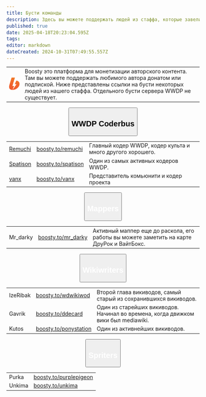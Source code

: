 ```yaml
---
title: Бусти команды
description: Здесь вы можете поддержать людей из стаффа, которые завели свой бусти.
published: true
date: 2025-04-18T20:23:04.595Z
tags: 
editor: markdown
dateCreated: 2024-10-31T07:49:55.557Z
---
```


<center>
<table class="desc">
  <tr>
		<td><img src="/boosty.png" width="128"></td>
    <td>Boosty это платформа для монетизации авторского контента. Там вы можете поддержать любимого автора донатом или подпиской. Ниже представлены ссылки на бусти некоторых людей из нашего стаффа. Отдельного бусти сервера WWDP не существует.</td>
	</tr>
</table>

<button type="button" class="collapsible">
  <h2>WWDP Coderbus</h2>
</button>
<div class="content">
  <table class="cockers">
    <tr>
      <td><a href="https://github.com/Remuchi">Remuchi</a></td>
      <td><a href="https://boosty.to/remuchi">boosty.to/remuchi</a></td>
      <td>Главный кодер WWDP, кодер культа и много другого хорошего.</td>
    </tr>
    <tr>
      <td><a href="https://github.com/Spatison">Spatison</a></td>
      <td><a href="https://boosty.to/spatison">boosty.to/spatison</a></td>
      <td>Один из самых активных кодеров WWDP.</td>
    </tr>
    <tr>
      <td><a href="https://github.com/Vaaankas">vanx</a></td>
      <td><a href="https://boosty.to/vanx">boosty.to/vanx</a></td>
      <td>Представитель комьюнити и кодер проекта</td>
    </tr>
  </table>
</div>

<button type="button" class="collapsible">
  <h2 style="color: white;">Mappers</h2>
</button>
<div class="content">
  <table class="mappers">
    <tr>
      <td>Mr_darky</td>
      <td><a href="https://boosty.to/mr_darky">boosty.to/mr_darky</a></td>
      <td>Активный маппер еще до раскола, его работы вы можете заметить на карте ДруРок и ВайтБокс.</td>
    </tr>
  </table>
</div>

<button type="button" class="collapsible">
  <h2 style="color: white;">Wikiwriters</h2>
</button>
<div class="content">
  <table class="wiki">
    <tr>
      <td>IzeRibak</td>
      <td><a href="https://boosty.to/wdwikiwod">boosty.to/wdwikiwod</a></td>
      <td>Второй глава викиводов, самый старый из сохранившихся викиводов.</td>
    </tr>
    <tr>
      <td>Gavrik</td>
      <td><a href="https://boosty.to/ddecard">boosty.to/ddecard</a></td>
      <td>Один из старейших викиводов. Начинал во времена, когда движком вики был mediawiki.</td>
    </tr>
    <tr>
      <td>Kutos</td>
      <td><a href="https://boosty.to/ponystation">boosty.to/ponystation</a></td>
      <td>Один из активнейших викиводов.</td>
    </tr>
  </table>
</div>

<button type="button" class="collapsible">
  <h2 style="color: white;">Spriters</h2>
</button>
<div class="content">
  <table class="spriters">
    <tr>
      <td>Purka</td>
      <td><a href="https://boosty.to/purplepigeon">boosty.to/purplepigeon</a></td>
    </tr>
    <tr>
      <td>Unkima</td>
      <td><a href="https://boosty.to/unkima">boosty.to/unkima</a></td>
    </tr>
  </table>
</div>